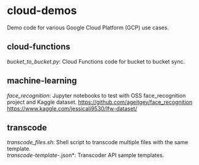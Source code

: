 # cloud-demos
Demo code for various Google Cloud Platform (GCP) use cases.

## cloud-functions
*bucket_to_bucket.py*: Cloud Functions code for bucket to bucket sync.

## machine-learning
*face_recognition*: Jupyter notebooks to test with OSS face_recognition project and Kaggle dataset.
https://github.com/ageitgey/face_recognition  
https://www.kaggle.com/jessicali9530/lfw-dataset/

## transcode
*transcode_files.sh*: Shell script to transcode multiple files with the same template.  
*transcode-template-*.json*: Transcoder API sample templates.  
